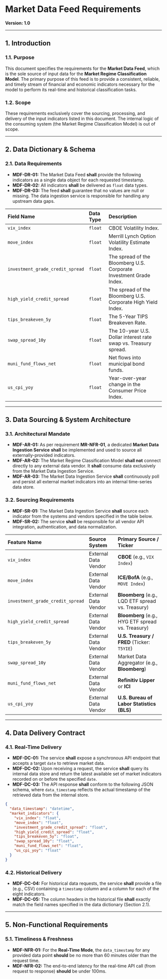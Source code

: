 # Market Data Feed Requirements

**Version: 1.0**

---

## 1. Introduction

### 1.1. Purpose
This document specifies the requirements for the **Market Data Feed**, which is the sole source of input data for the **Market Regime Classification Model**. The primary purpose of this feed is to provide a consistent, reliable, and timely stream of financial and economic indicators necessary for the model to perform its real-time and historical classification tasks.

### 1.2. Scope
These requirements exclusively cover the sourcing, processing, and delivery of the input indicators listed in this document. The internal logic of the consuming system (the Market Regime Classification Model) is out of scope.

---

## 2. Data Dictionary & Schema

### 2.1. Data Requirements
- **MDF-DR-01:** The Market Data Feed **shall** provide the following indicators as a single data object for each requested timestamp.
- **MDF-DR-02:** All indicators **shall** be delivered as `float` data types.
- **MDF-DR-03:** The feed **shall** guarantee that no values are null or missing. The data ingestion service is responsible for handling any upstream data gaps.

| Field Name                       | Data Type | Description                                                                 |
|:---------------------------------|:----------|:----------------------------------------------------------------------------|
| `vix_index`                      | `float`   | CBOE Volatility Index.                                                      |
| `move_index`                     | `float`   | Merrill Lynch Option Volatility Estimate Index.                             |
| `investment_grade_credit_spread` | `float`   | The spread of the Bloomberg U.S. Corporate Investment Grade Index.          |
| `high_yield_credit_spread`       | `float`   | The spread of the Bloomberg U.S. Corporate High Yield Index.                |
| `tips_breakeven_5y`              | `float`   | The 5-Year TIPS Breakeven Rate.                                             |
| `swap_spread_10y`                | `float`   | The 10-year U.S. Dollar interest rate swap vs. Treasury spread.             |
| `muni_fund_flows_net`            | `float`   | Net flows into municipal bond funds.                                        |
| `us_cpi_yoy`                     | `float`   | Year-over-year change in the Consumer Price Index.                          |

---

## 3. Data Sourcing & System Architecture

### 3.1. Architectural Mandate
- **MDF-AR-01:** As per requirement **MR-NFR-01**, a dedicated **Market Data Ingestion Service** **shall** be implemented and used to source all externally-provided indicators.
- **MDF-AR-02:** The Market Regime Classification Model **shall not** connect directly to any external data vendor. It **shall** consume data exclusively from the Market Data Ingestion Service.
- **MDF-AR-03:** The Market Data Ingestion Service **shall** continuously poll and persist all external market indicators into an internal time-series data store.

### 3.2. Sourcing Requirements
- **MDF-SR-01:** The Market Data Ingestion Service **shall** source each indicator from the systems and vendors specified in the table below.
- **MDF-SR-02:** The service **shall** be responsible for all vendor API integration, authentication, and data normalization.

| Feature Name                     | Source System         | Primary Source / Ticker                                       |
|:---------------------------------|:----------------------|:--------------------------------------------------------------|
| `vix_index`                      | External Data Vendor  | **CBOE** (e.g., `VIX Index`)                                  |
| `move_index`                     | External Data Vendor  | **ICE/BofA** (e.g., `MOVE Index`)                             |
| `investment_grade_credit_spread` | External Data Vendor  | **Bloomberg** (e.g., LQD ETF spread vs. Treasury)             |
| `high_yield_credit_spread`       | External Data Vendor  | **Bloomberg** (e.g., HYG ETF spread vs. Treasury)             |
| `tips_breakeven_5y`              | External Data Vendor  | **U.S. Treasury / FRED** (Ticker: `T5YIE`)                    |
| `swap_spread_10y`                | External Data Vendor  | Market Data Aggregator (e.g., **Bloomberg**)                  |
| `muni_fund_flows_net`            | External Data Vendor  | **Refinitiv Lipper** or **ICI**                               |
| `us_cpi_yoy`                     | External Data Vendor  | **U.S. Bureau of Labor Statistics (BLS)**                     |

---

## 4. Data Delivery Contract

### 4.1. Real-Time Delivery
- **MDF-DC-01:** The service **shall** expose a synchronous API endpoint that accepts a target `date` to retrieve market data.
- **MDF-DC-02:** Upon receiving a request, the service **shall** query its internal data store and return the latest available set of market indicators recorded on or before the specified `date`.
- **MDF-DC-03:** The API response **shall** conform to the following JSON schema, where `data_timestamp` reflects the actual timestamp of the retrieved data from the internal store.

```json
{
  "data_timestamp": "datetime",
  "market_indicators": {
    "vix_index": "float",
    "move_index": "float",
    "investment_grade_credit_spread": "float",
    "high_yield_credit_spread": "float",
    "tips_breakeven_5y": "float",
    "swap_spread_10y": "float",
    "muni_fund_flows_net": "float",
    "us_cpi_yoy": "float"
  }
}
```

### 4.2. Historical Delivery
- **MDF-DC-04:** For historical data requests, the service **shall** provide a file (e.g., CSV) containing a `timestamp` column and a column for each of the eight indicators.
- **MDF-DC-05:** The column headers in the historical file **shall** exactly match the field names specified in the data dictionary (Section 2.1).

---

## 5. Non-Functional Requirements

### 5.1. Timeliness & Freshness
- **MDF-NFR-01:** For the **Real-Time Mode**, the `data_timestamp` for any provided data point **should** be no more than 60 minutes older than the request time.
- **MDF-NFR-02:** The end-to-end latency for the real-time API call (from request to response) **should** be under 100ms.